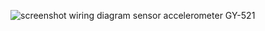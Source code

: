 ![screenshot wiring diagram sensor accelerometer GY-521](https://user-images.githubusercontent.com/107291766/179009497-11558298-e22e-413e-bf61-e6234dc80b40.png)

